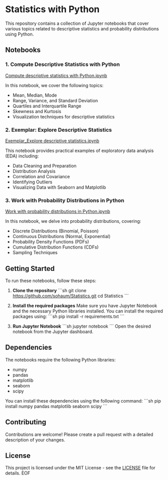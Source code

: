 # Statistics with Python

This repository contains a collection of Jupyter notebooks that cover various topics related to descriptive statistics and probability distributions using Python.

## Notebooks

### 1. Compute Descriptive Statistics with Python
[Compute descriptive statistics with Python.ipynb](https://github.com/sohaum/Statistics/blob/main/Compute%20descriptive%20statistics%20with%20Python.ipynb)

In this notebook, we cover the following topics:
- Mean, Median, Mode
- Range, Variance, and Standard Deviation
- Quartiles and Interquartile Range
- Skewness and Kurtosis
- Visualization techniques for descriptive statistics

### 2. Exemplar: Explore Descriptive Statistics
[Exemplar_Explore descriptive statistics.ipynb](https://github.com/sohaum/Statistics/blob/main/Exemplar_Explore%20descriptive%20statistics.ipynb)

This notebook provides practical examples of exploratory data analysis (EDA) including:
- Data Cleaning and Preparation
- Distribution Analysis
- Correlation and Covariance
- Identifying Outliers
- Visualizing Data with Seaborn and Matplotlib

### 3. Work with Probability Distributions in Python
[Work with probability distributions in Python.ipynb](https://github.com/sohaum/Statistics/blob/main/Work%20with%20probability%20distributions%20in%20Python.ipynb)

In this notebook, we delve into probability distributions, covering:
- Discrete Distributions (Binomial, Poisson)
- Continuous Distributions (Normal, Exponential)
- Probability Density Functions (PDFs)
- Cumulative Distribution Functions (CDFs)
- Sampling Techniques

## Getting Started

To run these notebooks, follow these steps:

1. **Clone the repository**
   \`\`\`sh
   git clone https://github.com/sohaum/Statistics.git
   cd Statistics
   \`\`\`

2. **Install the required packages**
   Make sure you have Jupyter Notebook and the necessary Python libraries installed. You can install the required packages using:
   \`\`\`sh
   pip install -r requirements.txt
   \`\`\`

3. **Run Jupyter Notebook**
   \`\`\`sh
   jupyter notebook
   \`\`\`
   Open the desired notebook from the Jupyter dashboard.

## Dependencies

The notebooks require the following Python libraries:
- numpy
- pandas
- matplotlib
- seaborn
- scipy

You can install these dependencies using the following command:
\`\`\`sh
pip install numpy pandas matplotlib seaborn scipy
\`\`\`

## Contributing

Contributions are welcome! Please create a pull request with a detailed description of your changes.

## License

This project is licensed under the MIT License - see the [LICENSE](LICENSE) file for details.
EOF
